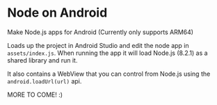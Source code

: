 # Node on Android

Make Node.js apps for Android (Currently only supports ARM64)

Loads up the project in Android Studio and edit the node app in `assets/index.js`.
When running the app it will load Node.js (8.2.1) as a shared library and run it.

It also contains a WebView that you can control from Node.js using the `android.loadUrl(url)` api.

MORE TO COME! :)

